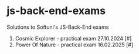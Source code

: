 # js-back-end-exams
Solutions to Softuni's JS-Back-End exams

1. Cosmic Explorer - practical exam 27.10.2024 [#]
2. Power Of Nature - practical exam 16.02.2025 [#]
